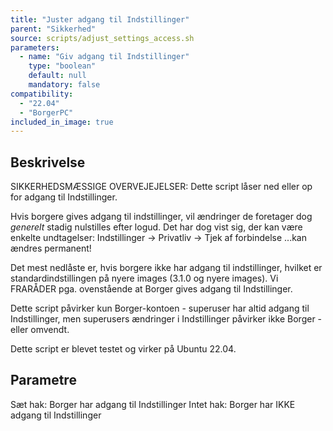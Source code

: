```yaml
---
title: "Juster adgang til Indstillinger"
parent: "Sikkerhed"
source: scripts/adjust_settings_access.sh
parameters:
  - name: "Giv adgang til Indstillinger"
    type: "boolean"
    default: null
    mandatory: false
compatibility:  
  - "22.04"
  - "BorgerPC"
included_in_image: true
---
```


## Beskrivelse
SIKKERHEDSMÆSSIGE OVERVEJEJELSER:
Dette script låser ned eller op for adgang til Indstillinger.

Hvis borgere gives adgang til indstillinger, vil ændringer de foretager dog *generelt* stadig nulstilles efter logud. Det har dog vist sig, der kan være enkelte undtagelser: 
Indstillinger -> Privatliv -> Tjek af forbindelse
...kan ændres permanent!

Det mest nedlåste er, hvis borgere ikke har adgang til indstillinger, hvilket er standardindstillingen på nyere images (3.1.0 og nyere images).
Vi FRARÅDER pga. ovenstående at Borger gives adgang til Indstillinger.

Dette script påvirker kun Borger-kontoen - superuser har altid adgang til Indstillinger, men superusers ændringer i Indstillinger påvirker ikke Borger - eller omvendt.

Dette script er blevet testet og virker på Ubuntu 22.04. 

## Parametre
Sæt hak: Borger har adgang til Indstillinger
Intet hak: Borger har IKKE adgang til Indstillinger